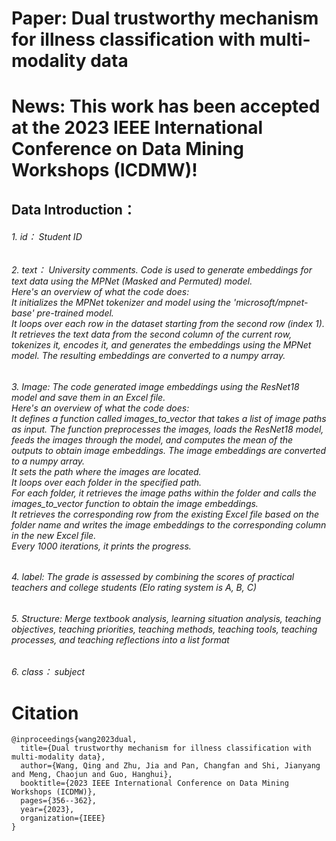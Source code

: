 # Paper: Dual trustworthy mechanism for illness classification with multi-modality data

# News: This work has been accepted at the 2023 IEEE International Conference on Data Mining Workshops (ICDMW)!

## Data Introduction：
######    1. id： Student ID<br>
######    2. text： University comments. Code is used to generate embeddings for text data using the MPNet (Masked and Permuted) model.<br> Here's an overview of what the code does:<br>It initializes the MPNet tokenizer and model using the 'microsoft/mpnet-base' pre-trained model.<br> It loops over each row in the dataset starting from the second row (index 1).<br> It retrieves the text data from the second column of the current row, tokenizes it, encodes it, and generates the embeddings using the MPNet model. The resulting embeddings are converted to a numpy array.<br>
######    3. Image: The code  generated image embeddings using the ResNet18 model and save them in an Excel file. <br> Here's an overview of what the code does:<br>It defines a function called images_to_vector that takes a list of image paths as input. The function preprocesses the images, loads the ResNet18 model, feeds the images through the model, and computes the mean of the outputs to obtain image embeddings. The image embeddings are converted to a numpy array.<br>It sets the path where the images are located.<br>It loops over each folder in the specified path.<br>For each folder, it retrieves the image paths within the folder and calls the images_to_vector function to obtain the image embeddings.<br>It retrieves the corresponding row from the existing Excel file based on the folder name and writes the image embeddings to the corresponding column in the new Excel file.<br>Every 1000 iterations, it prints the progress.<br>
######    4. label: The grade is assessed by combining the scores of practical teachers and college students (Elo rating system is A, B, C)<br>
######    5. Structure: Merge textbook analysis, learning situation analysis, teaching objectives, teaching priorities, teaching methods, teaching tools,    teaching processes, and teaching reflections into a list format<br>
######    6. class： subject<br>

# Citation

```
@inproceedings{wang2023dual,
  title={Dual trustworthy mechanism for illness classification with multi-modality data},
  author={Wang, Qing and Zhu, Jia and Pan, Changfan and Shi, Jianyang and Meng, Chaojun and Guo, Hanghui},
  booktitle={2023 IEEE International Conference on Data Mining Workshops (ICDMW)},
  pages={356--362},
  year={2023},
  organization={IEEE}
}
```

